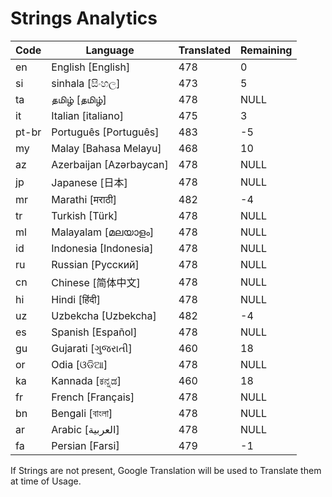 # Strings Analytics


| Code | Language | Translated | Remaining |
|----|-------|-------|---|
| en | English [English] | 478 | 0 |
| si | sinhala [සිංහල] | 473 | 5 |
| ta | தமிழ் [தமிழ்] | 478 | NULL |
| it | Italian [italiano] | 475 | 3 |
| pt-br | Português [Português] | 483 | -5 |
| my | Malay [Bahasa Melayu] | 468 | 10 |
| az | Azerbaijan [Azərbaycan] | 478 | NULL |
| jp | Japanese [日本] | 478 | NULL |
| mr | Marathi [मराठी] | 482 | -4 |
| tr | Turkish [Türk] | 478 | NULL |
| ml | Malayalam [മലയാളം] | 478 | NULL |
| id | Indonesia [Indonesia] | 478 | NULL |
| ru | Russian [Русский] | 478 | NULL |
| cn | Chinese [简体中文] | 478 | NULL |
| hi | Hindi [हिंदी] | 478 | NULL |
| uz | Uzbekcha [Uzbekcha] | 482 | -4 |
| es | Spanish [Español] | 478 | NULL |
| gu | Gujarati [ગુજરાતી] | 460 | 18 |
| or | Odia [ଓଡିଆ] | 478 | NULL |
| ka | Kannada [ಕನ್ನಡ] | 460 | 18 |
| fr | French [Français] | 478 | NULL |
| bn | Bengali [বাংলা] | 478 | NULL |
| ar | Arabic [العربية] | 478 | NULL |
| fa | Persian [Farsi] | 479 | -1 |


If Strings are not present, Google Translation will be used to Translate them at time of Usage.